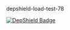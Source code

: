 depshield-load-test-78

[![DepShield Badge](https://cpeters2.dev.depshield.sonatype.org/badges/depshield-load-cpeters2d/depshield-load-test-78/depshield.svg)](https://sonatype.github.io/depshield-github-pages)
